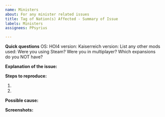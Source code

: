 ```yaml
---
name: Ministers
about: For any minister related issues
title: Tag of Nation(s) Affected - Summary of Issue
labels: Ministers
assignees: PPsyrius

---
```


**Quick questions**
OS:
HOI4 version:
Kaiserreich version:
List any other mods used:
Were you using Steam?
Were you in multiplayer?
Which expansions do you NOT have?

**Explanation of the issue:**


**Steps to reproduce:**

1.

2.

**Possible cause:**


**Screenshots:**
